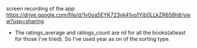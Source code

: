 screen recording of the app: https://drive.google.com/file/d/1v0oa5EYK723yk41vq1Yjb0LLkZR658h8/view?usp=sharing

- The ratings_average and ratings_count are nil for all the books(atleast for those I've tried). So I've used year as on of the sorting type.

